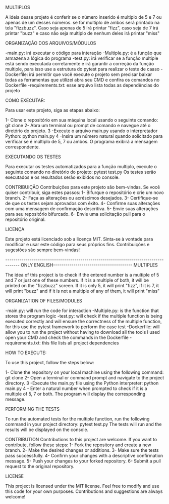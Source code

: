 MULTIPLOS 

A ideia desse projeto é conferir se o número inserido é multiplo de 5 e 7 ou apenas de um desses números. se for multiplo de ambos será printado na tela "fizzbuzz". Caso seja apenas de 5 irá printar "fizz", caso seja de 7 irá printar "buzz" e caso não seja multiplo de nenhum deles irá printar "miss"

ORGANIZAÇÃO DOS ARQUIVOS/MÓDULOS

-main.py: irá executar o código para interação 
-Multiple.py: é a função que armazena a lógica do programa
-test.py: irá verificar se a função multiple está sendo executada corretamente e irá garantir a correção da função multiple, para isso use a estrutura do pytest para realizar o teste de caaso
-Dockerfile: irá permitir que você execute o projeto sem precisar baixar todas as ferramentas que utilizei abra seu CMD e confira os comandos no Dockerfile
-requirements.txt: esse arquivo lista todas as dependências do projeto

COMO EXECUTAR:

Para usar este projeto, siga as etapas abaixo:

1- Clone o repositório em sua máquina local usando o seguinte comando: git clone 
2- Abra um terminal ou prompt de comando e navegue até o diretório do projeto.
3 -Execute o arquivo main.py usando o interpretador Python: python main.py
4 -Insira um número natural quando solicitado para verificar se é múltiplo de 5, 7 ou ambos. O programa exibirá a mensagem correspondente.

EXECUTANDO OS TESTES

Para executar os testes automatizados para a função multiplo, execute o seguinte comando no diretório do projeto:
pytest test.py
Os testes serão executados e os resultados serão exibidos no console.

CONTRIBUIÇÃO
Contribuições para este projeto são bem-vindas. Se você quiser contribuir, siga estes passos:
1- Bifurque o repositório e crie um novo branch.
2- Faça as alterações ou acréscimos desejados.
3- Certifique-se de que os testes sejam aprovados com êxito.
4- Confirme suas alterações com uma mensagem de confirmação descritiva.
5- Envie suas alterações para seu repositório bifurcado.
6- Envie uma solicitação pull para o repositório original.

LICENÇA

Este projeto está licenciado sob a licença MIT. 
Sinta-se à vontade para modificar e usar este código para seus próprios fins. Contribuições e sugestões são sempre bem-vindas!

------------------------------------------------------------------------------------- ONLY ENGLISH---------------------------------------
MULTIPLES

The idea of this project is to check if the entered number is a multiple of 5 and 7 or just one of these numbers. if it is a multiple of both, it will be printed on the "fizzbuzz" screen. If it is only 5, it will print "fizz", if it is 7, it will print "buzz" and if it is not a multiple of any of them, it will print "miss"

ORGANIZATION OF FILES/MODULES

-main.py: will run the code for interaction
-Multiple.py: is the function that stores the program logic
-test.py: will check if the multiple function is being executed correctly and will ensure the correctness of the multiple function, for this use the pytest framework to perform the case test
-Dockerfile: will allow you to run the project without having to download all the tools I used open your CMD and check the commands in the Dockerfile
-requirements.txt: this file lists all project dependencies

HOW TO EXECUTE:

To use this project, follow the steps below:

1- Clone the repository on your local machine using the following command: git clone
2- Open a terminal or command prompt and navigate to the project directory.
3 -Execute the main.py file using the Python interpreter: python main.py
4 - Enter a natural number when prompted to check if it is a multiple of 5, 7 or both. The program will display the corresponding message.

PERFORMING THE TESTS

To run the automated tests for the multiple function, run the following command in your project directory:
pytest test.py
The tests will run and the results will be displayed on the console.

CONTRIBUTION
Contributions to this project are welcome. If you want to contribute, follow these steps:
1- Fork the repository and create a new branch.
2- Make the desired changes or additions.
3- Make sure the tests pass successfully.
4- Confirm your changes with a descriptive confirmation message.
5- Push your changes to your forked repository.
6- Submit a pull request to the original repository.

LICENSE

This project is licensed under the MIT license.
Feel free to modify and use this code for your own purposes. Contributions and suggestions are always welcome!
